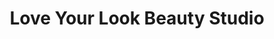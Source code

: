 ---
title: "Love Your Look Beauty Studio"
url: /wayne/love-your-look-beauty-studio/
shop: Kosmetik
---